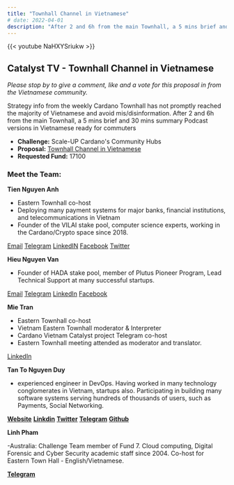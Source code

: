 ```yaml
---
title: "Townhall Channel in Vietnamese"
# date: 2022-04-01
description: "After 2 and 6h from the main Townhall, a 5 mins brief and 30 mins summary Podcast versions in Vietnamese ready for commuters."
---
```

{{<  youtube NaHXYSriukw >}}

## Catalyst TV - Townhall Channel in Vietnamese

*Please stop by to give a comment, like and a vote for this proposal in from the Vietnamese community.*

Strategy info from the weekly Cardano Townhall has not promptly reached the majority of Vietnamese and avoid mis/disinformation. After 2 and 6h from the main Townhall, a 5 mins brief and 30 mins summary Podcast versions in Vietnamese ready for commuters

- **Challenge:** Scale-UP Cardano's Community Hubs
- **Proposal:** [Townhall Channel in Vietnamese](https://cardano.ideascale.com/c/idea/398044)
- **Requested Fund:** 17100

### Meet the Team:

**Tien Nguyen Anh**

- Eastern Townhall co-host
- Deploying many payment systems for major banks, financial institutions, and telecommunications in Vietnam
- Founder of the VILAI stake pool, computer science experts, working in the Cardano/Crypto space since 2018.

[Email](tienna@gmail.com)
[Telegram](t.me/tiennguyenanh)
[LinkedIN](https://www.linkedin.com/in/tienna/)
[Facebook](https://www.facebook.com/tiennguyena)
[Twitter](https://twitter.com/tiennganh)

**Hieu Nguyen Van**

- Founder of HADA stake pool, member of Plutus Pioneer Program, Lead Technical Support at many successful startups.

[Email](nvhieu1978@gmail.com)
[Telegram](t.me/nvhieu1978)
[LinkedIn](https://www.linkedin.com/in/nguyen-van-hieu-b4410121b/)
[Facebook](https://www.facebook.com/hieu.nguyenvan.794628)

**Mie Tran**

- Eastern Townhall co-host
- Vietnam Eastern Townhall moderator & Interpreter
- Cardano Vietnam Catalyst project Telegram co-host
- Eastern Townhall meeting attended as moderator and translator.

[LinkedIn](https://www.linkedin.com/in/ngocmytranle0407/)

**Tan To Nguyen Duy**

- experienced engineer in DevOps. Having worked in many technology conglomerates in Vietnam, startups also. Participating in building many software systems serving hundreds of thousands of users, such as Payments, Social Networking.

[**Website**](https://tantnd.me)
[**Linkdin**](https://www.linkedin.com/in/tantnd)
[**Twitter**](https://twitter.com/duytann_)
[**Telegram**](t.me/tantnd)
[**Github**](https://github.com/tanrobotix)

**Linh Pham**

-Australia: Challenge Team member of Fund 7. Cloud computing, Digital Forensic and Cyber Security academic staff since 2004. Co-host for Eastern Town Hall - English/Vietnamese.

[**Telegram**](t.me/Elpidanang)
